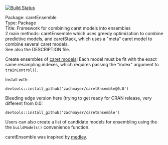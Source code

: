 [![Build Status](https://travis-ci.org/zachmayer/caretEnsemble.png?branch=master)](https://travis-ci.org/zachmayer/caretEnsemble)

Package: caretEnsemble    
Type: Package     
Title: Framework for combining caret models into ensembles    
2 main methods:  caretEnsemble which uses greedy optimization to combine predictive models, and caretStack, which uses a "meta" caret model to combine several caret models.    
See also the DESCRIPTION file.    

Create ensembles of [caret models](https://github.com/topepo/caret)!  Each model must be fit with the exact same resampling indexes, which requires passing the "index" argument to `trainControl()`.    

Install with:
```
devtools::install_github('zachmayer/caretEnsemble@0.0')
```

Bleeding edge version here (trying to get ready for CRAN release, very different from 0.0:
```
devtools::install_github('zachmayer/caretEnsemble')
```

Users can also create a list of candidate models for ensembling using the the 
`buildModels()` convenience function.

caretEnsemble was inspired by [medley](https://github.com/mewo2/medley).
